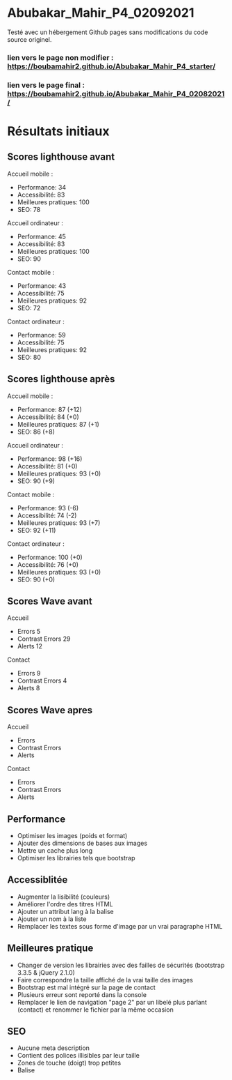 # Abubakar_Mahir_P4_02092021
Testé avec un hébergement Github pages sans modifications du code source originel.
### lien vers le page non modifier : https://boubamahir2.github.io/Abubakar_Mahir_P4_starter/
### lien vers le page final : https://boubamahir2.github.io/Abubakar_Mahir_P4_02082021/
# Résultats initiaux


## Scores lighthouse avant

Accueil mobile :
- Performance: 34
- Accessibilité: 83
- Meilleures pratiques: 100
- SEO: 78

Accueil ordinateur :
- Performance: 45
- Accessibilité: 83
- Meilleures pratiques: 100
- SEO: 90

Contact mobile :
- Performance: 43
- Accessibilité: 75
- Meilleures pratiques: 92
- SEO: 72

Contact ordinateur :
- Performance: 59
- Accessibilité: 75
- Meilleures pratiques: 92
- SEO: 80

## Scores lighthouse après

Accueil mobile :
- Performance: 87 (+12)
- Accessibilité: 84 (+0)
- Meilleures pratiques: 87 (+1)
- SEO: 86 (+8)

Accueil ordinateur :
- Performance: 98 (+16)
- Accessibilité: 81 (+0)
- Meilleures pratiques: 93 (+0)
- SEO: 90 (+9)

Contact mobile :
- Performance: 93 (-6)
- Accessibilité: 74 (-2)
- Meilleures pratiques: 93 (+7)
- SEO: 92 (+11)

Contact ordinateur :
- Performance: 100 (+0)
- Accessibilité: 76 (+0)
- Meilleures pratiques: 93 (+0)
- SEO: 90 (+0)

## Scores Wave avant
Accueil
- Errors 5
- Contrast Errors 29
- Alerts 12

Contact
- Errors 9
- Contrast Errors 4
- Alerts 8
## Scores Wave apres
Accueil
- Errors 
- Contrast Errors 
- Alerts 

Contact
- Errors 
- Contrast Errors 
- Alerts 


## Performance

- Optimiser les images (poids et format)
- Ajouter des dimensions de bases aux images
- Mettre un cache plus long
- Optimiser les librairies tels que bootstrap

## Accessiblitée 

- Augmenter la lisibilité (couleurs)
- Améliorer l'ordre des titres HTML
- Ajouter un attribut lang à la balise <html>
- Ajouter un nom à la liste
- Remplacer les textes sous forme d'image par un vrai paragraphe HTML

## Meilleures pratique

- Changer de version les librairies avec des failles de sécurités (bootstrap 3.3.5 & jQuery 2.1.0)
- Faire correspondre la taille affiché de la vrai taille des images
- Bootstrap est mal intégré sur la page de contact
- Plusieurs erreur sont reporté dans la console
- Remplacer le lien de navigation "page 2" par un libelé plus parlant (contact) et renommer le fichier par la même occasion

## SEO

- Aucune meta description
- Contient des polices illisibles par leur taille
- Zones de touche (doigt) trop petites
- Balise <title> incomplète c'est juste un "."


##    outils
- LightHouse
- wave
- web dev
- webAIM (color contrast)
- compress2go.

Un fichier robots.txt vous permet de contrôler les fichiers auxquels les robots d'exploration peuvent accéder sur votre site.